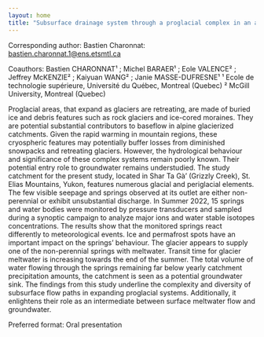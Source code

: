 ```yaml
---
layout: home
title: "Subsurface drainage system through a proglacial complex in an alpine catchment, Shar Ta Gà’, Yukon"
---
```



Corresponding author: Bastien Charonnat: bastien.charonnat.1@ens.etsmtl.ca

Coauthors: Bastien CHARONNAT¹ ; Michel BARAER¹ ; Eole VALENCE² ; Jeffrey McKENZIE² ; Kaiyuan WANG² ; Janie MASSE-DUFRESNE¹
 ¹ Ecole de technologie supérieure, Université du Québec, Montreal (Quebec)
 ² McGill University, Montreal (Quebec) 

Proglacial areas, that expand as glaciers are retreating, are made of buried ice and debris features such as rock glaciers and ice-cored moraines. They are potential substantial contributors to baseflow in alpine glacierized catchments. Given the rapid warming in mountain regions, these cryospheric features may potentially buffer losses from diminished snowpacks and retreating glaciers. However, the hydrological behaviour and significance of these complex systems remain poorly known. Their potential entry role to groundwater remains understudied.
 The study catchment for the present study, located in Shar Ta Gà’ (Grizzly Creek), St. Elias Mountains, Yukon, features numerous glacial and periglacial elements. The few visible seepage and springs observed at its outlet are either non-perennial or exhibit unsubstantial discharge. In Summer 2022, 15 springs and water bodies were monitored by pressure transducers and sampled during a synoptic campaign to analyze major ions and water stable isotopes concentrations. 
 The results show that the monitored springs react differently to meteorological events. Ice and permafrost spots have an important impact on the springs’ behaviour. The glacier appears to supply one of the non-perennial springs with meltwater. Transit time for glacier meltwater is increasing towards the end of the summer. The total volume of water flowing through the springs remaining far below yearly catchment precipitation amounts, the catchment is seen as a potential groundwater sink.
 The findings from this study underline the complexity and diversity of subsurface flow paths in expanding proglacial systems. Additionally, it enlightens their role as an intermediate between surface meltwater flow and groundwater.

Preferred format: Oral presentation
